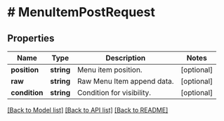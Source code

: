 # # MenuItemPostRequest

## Properties

Name | Type | Description | Notes
------------ | ------------- | ------------- | -------------
**position** | **string** | Menu item position. | [optional]
**raw** | **string** | Raw Menu Item append data. | [optional]
**condition** | **string** | Condition for visibility. | [optional]

[[Back to Model list]](../../README.md#models) [[Back to API list]](../../README.md#endpoints) [[Back to README]](../../README.md)
